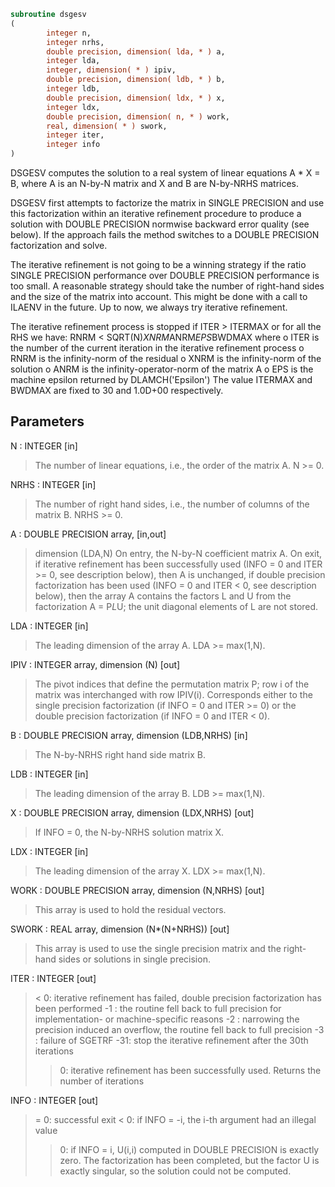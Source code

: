 ```fortran
subroutine dsgesv
(
        integer n,
        integer nrhs,
        double precision, dimension( lda, * ) a,
        integer lda,
        integer, dimension( * ) ipiv,
        double precision, dimension( ldb, * ) b,
        integer ldb,
        double precision, dimension( ldx, * ) x,
        integer ldx,
        double precision, dimension( n, * ) work,
        real, dimension( * ) swork,
        integer iter,
        integer info
)
```

DSGESV computes the solution to a real system of linear equations
A * X = B,
where A is an N-by-N matrix and X and B are N-by-NRHS matrices.

DSGESV first attempts to factorize the matrix in SINGLE PRECISION
and use this factorization within an iterative refinement procedure
to produce a solution with DOUBLE PRECISION normwise backward error
quality (see below). If the approach fails the method switches to a
DOUBLE PRECISION factorization and solve.

The iterative refinement is not going to be a winning strategy if
the ratio SINGLE PRECISION performance over DOUBLE PRECISION
performance is too small. A reasonable strategy should take the
number of right-hand sides and the size of the matrix into account.
This might be done with a call to ILAENV in the future. Up to now, we
always try iterative refinement.

The iterative refinement process is stopped if
ITER > ITERMAX
or for all the RHS we have:
RNRM < SQRT(N)*XNRM*ANRM*EPS*BWDMAX
where
o ITER is the number of the current iteration in the iterative
refinement process
o RNRM is the infinity-norm of the residual
o XNRM is the infinity-norm of the solution
o ANRM is the infinity-operator-norm of the matrix A
o EPS is the machine epsilon returned by DLAMCH('Epsilon')
The value ITERMAX and BWDMAX are fixed to 30 and 1.0D+00
respectively.

## Parameters
N : INTEGER [in]
> The number of linear equations, i.e., the order of the
> matrix A.  N >= 0.

NRHS : INTEGER [in]
> The number of right hand sides, i.e., the number of columns
> of the matrix B.  NRHS >= 0.

A : DOUBLE PRECISION array, [in,out]
> dimension (LDA,N)
> On entry, the N-by-N coefficient matrix A.
> On exit, if iterative refinement has been successfully used
> (INFO = 0 and ITER >= 0, see description below), then A is
> unchanged, if double precision factorization has been used
> (INFO = 0 and ITER < 0, see description below), then the
> array A contains the factors L and U from the factorization
> A = P*L*U; the unit diagonal elements of L are not stored.

LDA : INTEGER [in]
> The leading dimension of the array A.  LDA >= max(1,N).

IPIV : INTEGER array, dimension (N) [out]
> The pivot indices that define the permutation matrix P;
> row i of the matrix was interchanged with row IPIV(i).
> Corresponds either to the single precision factorization
> (if INFO = 0 and ITER >= 0) or the double precision
> factorization (if INFO = 0 and ITER < 0).

B : DOUBLE PRECISION array, dimension (LDB,NRHS) [in]
> The N-by-NRHS right hand side matrix B.

LDB : INTEGER [in]
> The leading dimension of the array B.  LDB >= max(1,N).

X : DOUBLE PRECISION array, dimension (LDX,NRHS) [out]
> If INFO = 0, the N-by-NRHS solution matrix X.

LDX : INTEGER [in]
> The leading dimension of the array X.  LDX >= max(1,N).

WORK : DOUBLE PRECISION array, dimension (N,NRHS) [out]
> This array is used to hold the residual vectors.

SWORK : REAL array, dimension (N*(N+NRHS)) [out]
> This array is used to use the single precision matrix and the
> right-hand sides or solutions in single precision.

ITER : INTEGER [out]
> < 0: iterative refinement has failed, double precision
> factorization has been performed
> -1 : the routine fell back to full precision for
> implementation- or machine-specific reasons
> -2 : narrowing the precision induced an overflow,
> the routine fell back to full precision
> -3 : failure of SGETRF
> -31: stop the iterative refinement after the 30th
> iterations
> > 0: iterative refinement has been successfully used.
> Returns the number of iterations

INFO : INTEGER [out]
> = 0:  successful exit
> < 0:  if INFO = -i, the i-th argument had an illegal value
> > 0:  if INFO = i, U(i,i) computed in DOUBLE PRECISION is
> exactly zero.  The factorization has been completed,
> but the factor U is exactly singular, so the solution
> could not be computed.
